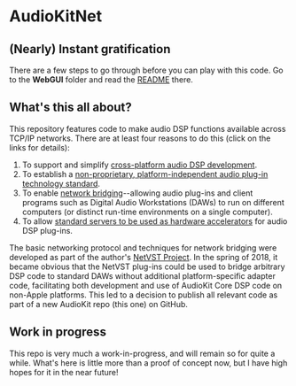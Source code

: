 # AudioKitNet

## (Nearly) Instant gratification
There are a few steps to go through before you can play with this code. Go to the **WebGUI** folder and read the [README](WebGui/README.md) there.

## What's this all about?
This repository features code to make audio DSP functions available across TCP/IP networks. There are at least four reasons to do this (click on the links for details):

1. To support and simplify [cross-platform audio DSP development](docs/cross-platform-dev.md).
2. To establish a [non-proprietary, platform-independent audio plug-in technology standard](docs/network-plugin-std.md).
3. To enable [network bridging](docs/network-bridging.md)--allowing audio plug-ins and client programs such as Digital Audio Workstations (DAWs) to run on different computers (or distinct run-time environments on a single computer).
4. To allow [standard servers to be used as hardware accelerators](docs/hardware-accelarators.md) for audio DSP plug-ins.

The basic networking protocol and techniques for network bridging were developed as part of the author's [NetVST Project](http://netvst.org/wiki). In the spring of 2018, it became obvious that the NetVST plug-ins could be used to bridge arbitrary DSP code to standard DAWs without additional platform-specific adapter code, facilitating both development and use of AudioKit Core DSP code on non-Apple platforms. This led to a decision to publish all relevant code as part of a new AudioKit repo (this one) on GitHub.

## Work in progress
This repo is very much a work-in-progress, and will remain so for quite a while. What's here is little more than a proof of concept now, but I have high hopes for it in the near future!
